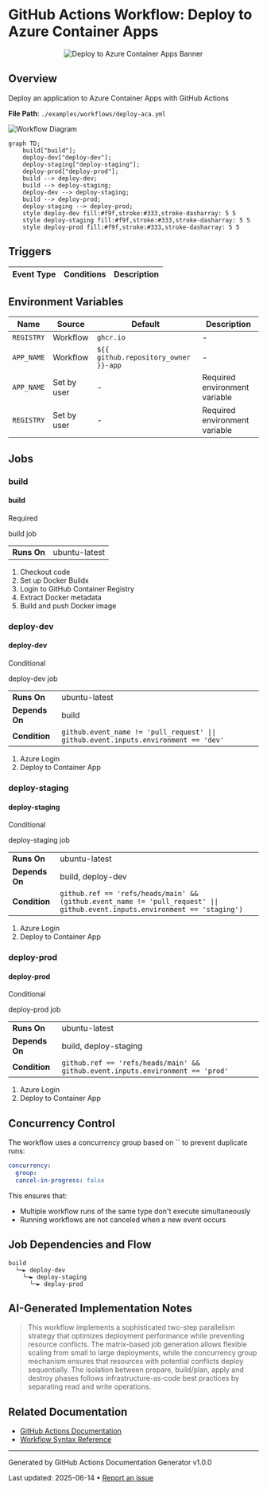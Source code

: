 # GitHub Actions Workflow: Deploy to Azure Container Apps

<div align="center">
  <img src="https://via.placeholder.com/800x200/0067b8/ffffff?text=Deploy+to+Azure+Container+Apps" alt="Deploy to Azure Container Apps Banner">
</div>

## Overview

Deploy an application to Azure Container Apps with GitHub Actions

**File Path**: `./examples/workflows/deploy-aca.yml`

<div class="workflow-diagram">
  <img src="deploy-aca-diagram.png" alt="Workflow Diagram">
</div>

```mermaid
graph TD;
    build["build"];
    deploy-dev["deploy-dev"];
    deploy-staging["deploy-staging"];
    deploy-prod["deploy-prod"];
    build --> deploy-dev;
    build --> deploy-staging;
    deploy-dev --> deploy-staging;
    build --> deploy-prod;
    deploy-staging --> deploy-prod;
    style deploy-dev fill:#f9f,stroke:#333,stroke-dasharray: 5 5
    style deploy-staging fill:#f9f,stroke:#333,stroke-dasharray: 5 5
    style deploy-prod fill:#f9f,stroke:#333,stroke-dasharray: 5 5

```

## Triggers

| Event Type | Conditions | Description |
|------------|------------|-------------|

## Environment Variables

| Name | Source | Default | Description |
|------|--------|---------|-------------|
| `REGISTRY` | Workflow | `ghcr.io` | - |
| `APP_NAME` | Workflow | `${{ github.repository_owner }}-app` | - |
| `APP_NAME` | Set by user | - | Required environment variable |
| `REGISTRY` | Set by user | - | Required environment variable |

## Jobs

### build

<div class="job-card">
  <div class="job-header">
    <h4>build</h4>
    <span class="badge">Required</span>
  </div>
  <p>build job</p>
  <table>
    <tr><td><strong>Runs On</strong></td><td>ubuntu-latest</td></tr>
  </table>
  <div class="steps">
    <ol>
      <li>Checkout code</li>
      <li>Set up Docker Buildx</li>
      <li>Login to GitHub Container Registry</li>
      <li>Extract Docker metadata</li>
      <li>Build and push Docker image</li>
    </ol>
  </div>
</div>

### deploy-dev

<div class="job-card">
  <div class="job-header">
    <h4>deploy-dev</h4>
    <span class="badge">Conditional</span>
  </div>
  <p>deploy-dev job</p>
  <table>
    <tr><td><strong>Runs On</strong></td><td>ubuntu-latest</td></tr>
    <tr><td><strong>Depends On</strong></td><td>build</td></tr>
    <tr><td><strong>Condition</strong></td><td><code>github.event_name != 'pull_request' || github.event.inputs.environment == 'dev'</code></td></tr>
  </table>
  <div class="steps">
    <ol>
      <li>Azure Login</li>
      <li>Deploy to Container App</li>
    </ol>
  </div>
</div>

### deploy-staging

<div class="job-card">
  <div class="job-header">
    <h4>deploy-staging</h4>
    <span class="badge">Conditional</span>
  </div>
  <p>deploy-staging job</p>
  <table>
    <tr><td><strong>Runs On</strong></td><td>ubuntu-latest</td></tr>
    <tr><td><strong>Depends On</strong></td><td>build, deploy-dev</td></tr>
    <tr><td><strong>Condition</strong></td><td><code>github.ref == 'refs/heads/main' && (github.event_name != 'pull_request' || github.event.inputs.environment == 'staging')</code></td></tr>
  </table>
  <div class="steps">
    <ol>
      <li>Azure Login</li>
      <li>Deploy to Container App</li>
    </ol>
  </div>
</div>

### deploy-prod

<div class="job-card">
  <div class="job-header">
    <h4>deploy-prod</h4>
    <span class="badge">Conditional</span>
  </div>
  <p>deploy-prod job</p>
  <table>
    <tr><td><strong>Runs On</strong></td><td>ubuntu-latest</td></tr>
    <tr><td><strong>Depends On</strong></td><td>build, deploy-staging</td></tr>
    <tr><td><strong>Condition</strong></td><td><code>github.ref == 'refs/heads/main' && github.event.inputs.environment == 'prod'</code></td></tr>
  </table>
  <div class="steps">
    <ol>
      <li>Azure Login</li>
      <li>Deploy to Container App</li>
    </ol>
  </div>
</div>

## Concurrency Control

The workflow uses a concurrency group based on `` to prevent duplicate runs:

```yaml
concurrency:
  group: 
  cancel-in-progress: false
```

This ensures that:
- Multiple workflow runs of the same type don't execute simultaneously
- Running workflows are not canceled when a new event occurs
## Job Dependencies and Flow

```
build
  └─► deploy-dev
    └─► deploy-staging
      └─► deploy-prod
```

## AI-Generated Implementation Notes

> This workflow implements a sophisticated two-step parallelism strategy that optimizes deployment performance while preventing resource conflicts. The matrix-based job generation allows flexible scaling from small to large deployments, while the concurrency group mechanism ensures that resources with potential conflicts deploy sequentially. The isolation between prepare, build/plan, apply and destroy phases follows infrastructure-as-code best practices by separating read and write operations.

## Related Documentation

- [GitHub Actions Documentation](https://docs.github.com/en/actions)
- [Workflow Syntax Reference](https://docs.github.com/en/actions/using-workflows/workflow-syntax-for-github-actions)

---

<div class="footer">
  <p>Generated by GitHub Actions Documentation Generator v1.0.0</p>
  <p>Last updated: 2025-06-14 • <a href="#">Report an issue</a></p>
</div>